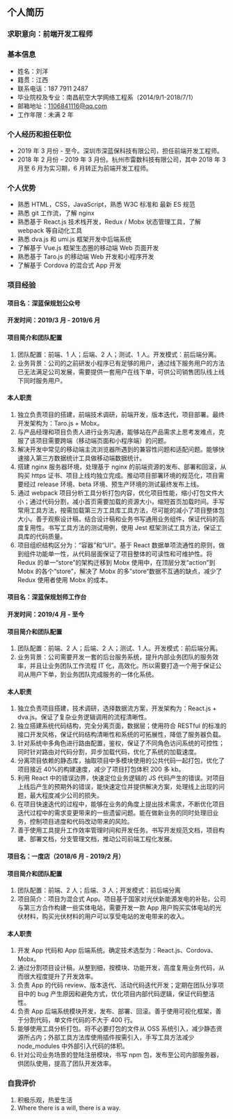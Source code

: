 ## 个人简历

### 求职意向：前端开发工程师

### 基本信息

- 姓名：刘洋
- 籍贯：江西
- 联系电话：187 7911 2487
- 毕业院校及专业：南昌航空大学网络工程系（2014/9/1-2018/7/1）
- 邮箱地址：1106841116@qq.com
- 工作年限：未满 2 年

### 个人经历和担任职位

- 2019 年 3 月份 - 至今。深圳市深蓝保科技有限公司，担任前端开发工程师。
- 2018 年 2 月份 - 2019 年 3 月份。杭州市雷数科技有限公司，其中 2018 年 3 月至 6 月为实习期，6 月转正为前端开发工程师。

### 个人优势

- 熟悉 HTML，CSS，JavaScript，熟悉 W3C 标准和 最新 ES 规范
- 熟悉 git 工作流，了解 nginx
- 熟悉基于 React.js 技术栈开发，Redux / Mobx 状态管理工具，了解 webpack 等自动化工具
- 熟悉 dva.js 和 umi.js 框架开发中后端系统
- 了解基于 Vue.js 框架生态圈的移动端 Web 页面开发
- 熟悉基于 Taro.js 的移动端 Web 开发和小程序开发
- 了解基于 Cordova 的混合式 App 开发

### 项目经验

#### 项目名：深蓝保规划公众号

#### 开发时间：2019/3 月 - 2019/6 月

#### 项目简介和团队配置

1. 团队配置：前端、1 人；后端、2 人；测试、1 人。开发模式：前后端分离。
2. 业务背景：公司的之前研发小程序已有足够的用户，通过线下服务用户的方法已无法满足公司发展，需要提供一套用户在线下单，可供公司销售团队线上线下同时服务用户。

#### 本人职责

1. 独立负责项目的搭建，前端技术调研，前端开发，版本迭代，项目部署。最终开发架构为：Taro.js + Mobx。
2. 与产品经理和项目负责人进行业务沟通，能够站在产品需求上思考发难点，克服了该项目需要跨端（移动端页面和小程序端）的问题。
3. 解决开发中常见的移动端主流浏览器所遇到的兼容性问题和适配问题。能够快速接入第三方数据统计工具做移动端数据统计。
4. 搭建 nginx 服务器环境，处理基于 nginx 的前端资源的发布、部署和回滚，从购买 https 证书、项目上线均独立完成。推动项目部署环境的规范化，项目需要经过 release 环境、beta 环境、预生产环境的测试最终发布上线。
5. 通过 webpack 项目分析工具分析打包内容，优化项目性能，缩小打包文件大小；通过代码分割，减小首页需要加载的资源大小，缩短首页加载时间。手写常用工具方法，按需加载第三方工具库工具方法，尽可能的减小了项目整体包大小。善于观察设计稿，结合设计稿和业务书写通用业务组件，保证代码的高度复用性。书写工具方法的测试用例，使用 Jest 框架测试工具方法，保证工具库的代码质量。
6. 项目组织结构区分为：“容器”和“UI“。基于 React 数据单项流通性的原则，做到组件功能单一性，从代码层面保证了项目整体的可读性和可维护性。将 Redux 的单一“store”的架构迁移到 Mobx 使用中，在顶层分发“action”到 Mobx 的各个“store”，解决了 Mobx 的多”store“数据不互通的缺点，减少了 Redux 使用者使用 Mobx 的成本。

#### 项目名：深蓝保规划师工作台

#### 开发时间：2019/4 月 - 至今

#### 项目简介和团队配置

1. 团队配置：前端、2 人；后端、2 人；测试、1 人。开发模式：前后端分离。
2. 业务背景：公司需要开发一套的后台服务系统，提升内部业务团队的服务效率，并且让业务团队工作流程 IT 化，高效化。所以需要打造一个用于保证公司从用户下单，到业务团队完成服务的一体化系统。

#### 本人职责

1. 独立负责项目搭建，技术调研，选择数据流方案，开发架构为：React.js + dva.js。保证了复杂业务逻辑调用的流程清晰性。
2. 独立搭建系统代码结构，完全分离页面，数据层；使用符合 RESTful 的标准的接口开发风格，保证代码结构清晰性和系统的可拓展性，降低了服务器负载。
3. 针对系统中多角色进行路由配置，鉴权，保证了不同角色访问系统的可控性；同时针对路由对代码分割，异步加载代码，优化了系统的加载速度。
4. 分离项目依赖的静态库，抽取项目中多模块使用的公共代码一起打包，优化了项目接近 40%的构建速度，减少了项目打包体积 200 多 kb。
5. 利用 React 中的错误边界，快速定位业务逻辑的 JS 代码产生的错误。对项目上线后产生的预期外的错误，能快速定位并提供解决方案，处理线上出现的问题，最大程度减少公司的损失。
6. 在项目快速迭代的过程中，能够在业务的角度上提出技术需求，不断优化项目迭代过程中的需求变更带来的一些遗留问题。能在做新业务的同时处理旧业务，控制项目进度和代码改动带来的风险。
7. 善于使用工具提升工作效率管理时间和开发任务。书写开发规范文档，项目构建、部署文档，分支管理文档，推动公司前端工程化发展。

#### 项目名：一度店（2018/6 月 - 2019/2 月）

#### 项目简介和团队配置

1. 团队配置：前端、2 人；后端、3 人；开发模式：前后端分离
2. 项目简介：项目为混合式 App。项目基于国家对光伏新能源发电的补贴，公司与第三方合作构建一些实体电站，需要开发一款 App 用户购买实体电站的光伏材料，购买光伏材料的用户可以享受电站的发电带来的收入。

#### 本人职责

1. 开发 App 代码和 App 后端系统。确定技术选型为：React.js、Cordova、Mobx。
2. 通过分割项目设计稿，从整到细，按模块、功能开发，高度复用业务代码，从而很大程度提升了开发效率。
3. 负责 App 的代码 review、版本迭代、活动代码迭代开发；定期在团队分享项目中的 bug 产生原因和避免方式，优化项目内部代码逻辑，保证代码整洁性。
4. 负责 App 后端系统模块开发，发布、部署、回滚。善于使用可视化框架，善于分割代码，单文件代码的不大于 400 行。
5. 能够使用工具分析打包。将不必要打包的文件从 OSS 系统引入，减少静态资源所占内；外部工具方法库使用插件按需引入，手写工具方法减少 node_modules 中外部引入代码的体积。
6. 针对公司业务场景的登陆注册模块，书写 npm 包，发布至公司内部服务器，供团队使用，提高了团队开发效率。

### 自我评价

1. 积极乐观，热爱生活
2. Where there is a will, there is a way.
